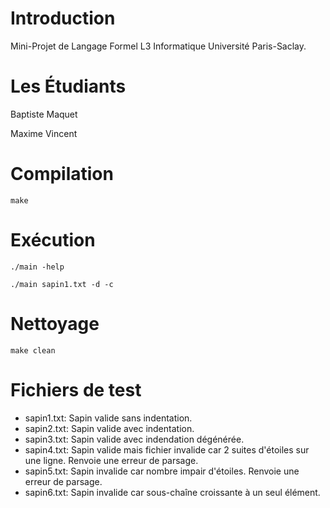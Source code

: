 # Introduction
Mini-Projet de Langage Formel L3 Informatique Université Paris-Saclay.

# Les Étudiants
Baptiste Maquet

Maxime Vincent

# Compilation
`make`

# Exécution
`./main -help`

`./main sapin1.txt -d -c`

# Nettoyage
`make clean`

# Fichiers de test
* sapin1.txt: Sapin valide sans indentation.
* sapin2.txt: Sapin valide avec indentation.
* sapin3.txt: Sapin valide avec indendation dégénérée.
* sapin4.txt: Sapin valide mais fichier invalide car
2 suites d'étoiles sur une ligne. Renvoie une erreur de parsage.
* sapin5.txt: Sapin invalide car nombre impair d'étoiles.
Renvoie une erreur de parsage.
* sapin6.txt: Sapin invalide car sous-chaîne croissante
à un seul élément. 
